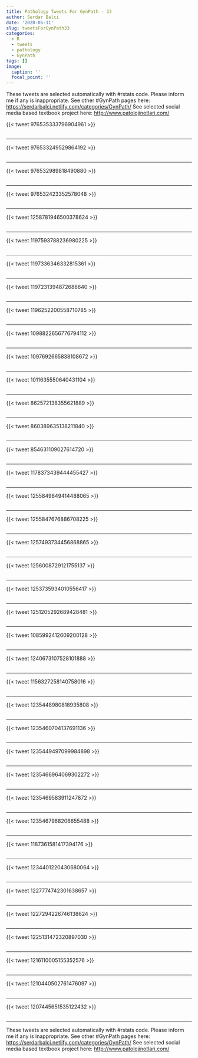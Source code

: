 ```yaml
---
title: Pathology Tweets For GynPath - 33
author: Serdar Balci
date: '2020-05-11'
slug: tweetsForGynPath33
categories:
  - R
  - tweets
  - pathology
  - GynPath
tags: []
image:
  caption: ''
  focal_point: ''
---
```



These tweets are selected automatically with #rstats code. Please inform me if any is inappropriate.
See other #GynPath pages here: https://serdarbalci.netlify.com/categories/GynPath/ 
See selected social media based textbook project here: http://www.patolojinotlari.com/

{{< tweet 976535333796904961 >}}
<br>
<br>
<hr>
{{< tweet 976533249529864192 >}}
<br>
<br>
<hr>
{{< tweet 976532989818490880 >}}
<br>
<br>
<hr>
{{< tweet 976532423352578048 >}}
<br>
<br>
<hr>
{{< tweet 1258781946500378624 >}}
<br>
<br>
<hr>
{{< tweet 1197593788236980225 >}}
<br>
<br>
<hr>
{{< tweet 1197336346332815361 >}}
<br>
<br>
<hr>
{{< tweet 1197231394872688640 >}}
<br>
<br>
<hr>
{{< tweet 1196252200558710785 >}}
<br>
<br>
<hr>
{{< tweet 1098822656776794112 >}}
<br>
<br>
<hr>
{{< tweet 1097692665838108672 >}}
<br>
<br>
<hr>
{{< tweet 1011635550640431104 >}}
<br>
<br>
<hr>
{{< tweet 862572138355621889 >}}
<br>
<br>
<hr>
{{< tweet 860389635138211840 >}}
<br>
<br>
<hr>
{{< tweet 854631109027614720 >}}
<br>
<br>
<hr>
{{< tweet 1178373439444455427 >}}
<br>
<br>
<hr>
{{< tweet 1255849849414488065 >}}
<br>
<br>
<hr>
{{< tweet 1255847676886708225 >}}
<br>
<br>
<hr>
{{< tweet 1257493734456868865 >}}
<br>
<br>
<hr>
{{< tweet 1256008729121755137 >}}
<br>
<br>
<hr>
{{< tweet 1253735934010556417 >}}
<br>
<br>
<hr>
{{< tweet 1251205292689428481 >}}
<br>
<br>
<hr>
{{< tweet 1085992412609200128 >}}
<br>
<br>
<hr>
{{< tweet 1240673107528101888 >}}
<br>
<br>
<hr>
{{< tweet 1156327258140758016 >}}
<br>
<br>
<hr>
{{< tweet 1235448980818935808 >}}
<br>
<br>
<hr>
{{< tweet 1235460704137691136 >}}
<br>
<br>
<hr>
{{< tweet 1235449497099984898 >}}
<br>
<br>
<hr>
{{< tweet 1235466964069302272 >}}
<br>
<br>
<hr>
{{< tweet 1235469583911247872 >}}
<br>
<br>
<hr>
{{< tweet 1235467968206655488 >}}
<br>
<br>
<hr>
{{< tweet 1187361581417394176 >}}
<br>
<br>
<hr>
{{< tweet 1234401220430680064 >}}
<br>
<br>
<hr>
{{< tweet 1227774742301638657 >}}
<br>
<br>
<hr>
{{< tweet 1227294226746138624 >}}
<br>
<br>
<hr>
{{< tweet 1225131472320897030 >}}
<br>
<br>
<hr>
{{< tweet 1216110005155352576 >}}
<br>
<br>
<hr>
{{< tweet 1210440502761476097 >}}
<br>
<br>
<hr>
{{< tweet 1207445651535122432 >}}
<br>
<br>
<hr>


These tweets are selected automatically with #rstats code. Please inform me if any is inappropriate.
See other #GynPath pages here: https://serdarbalci.netlify.com/categories/GynPath/ 
See selected social media based textbook project here: http://www.patolojinotlari.com/
